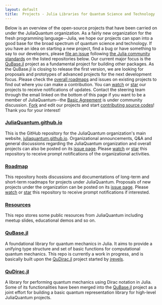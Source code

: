 ```yaml
---
layout: default
title:  Projects - Julia Libraries for Quantum Science and Technology
---
```


Below is an overview of the open-source projects that have been carried on under the JuliaQuantum organization.
As a fairly new organization for the fresh programming language--Julia,
we hope our projects can span into a good base for the broad spectrum of quantum science and technology.
If you have an idea on starting a new project, find a bug or have something to say to our developers,
please [file an issue](https://guides.github.com/features/issues/) following [the Julia community standards](http://julialang.org/community/standards/) on the listed repositories below.
Our current major focus is the [QuBase.jl](https://github.com/JuliaQuantum/QuBase.jl) project as a fundamental project for building other packages. As the QuBase.jl is closing to release the first version, we are looking for proposals and prototypes of advanced projects for the next development focus. Please check the [overall roadmaps](https://github.com/JuliaQuantum/Roadmap) and issues on existing projects to find out where you can make a contribution.
You can [watch](https://help.github.com/articles/watching-repositories/) or [star](https://github.com/blog/1204-notifications-stars) our projects to receive notifications of updates.
Contact the steering team through the email linked on the bottom of this page if you want to be a member of JuliaQuantum--the [Basic Agreement](https://github.com/JuliaQuantum/JuliaQuantum.github.io/issues/3) is under community discussion.
[Fork](https://help.github.com/articles/fork-a-repo/) and edit our projects and start [contributing source codes](https://github.com/JuliaLang/julia/blob/master/CONTRIBUTING.md)!
Thank you for your interest!

### [JuliaQuantum.github.io](https://github.com/JuliaQuantum/JuliaQuantum.github.io)

This is the GitHub repository for the JuliaQuantum organization's main website,
[juliaquantum.github.io](http://juliaquantum.github.io).
Organizational announcements, Q&A and general discussions regarding the JuliaQuantum organization and overall projects
can also be posted on its [issue page](https://github.com/JuliaQuantum/JuliaQuantum.github.io/issues).
Please [watch](https://help.github.com/articles/watching-repositories/) or [star](https://github.com/blog/1204-notifications-stars) this repository to receive prompt notifications of the organizational activities.


### [Roadmap](https://github.com/JuliaQuantum/Roadmap)

This repository hosts discussions and documentations of long-term and short-term roadmaps for projects
under JuliaQuantum.
Proposals of new projects under the organization can be posted on its [issue page](https://github.com/JuliaQuantum/Roadmap/issues).
Please [watch](https://help.github.com/articles/watching-repositories/) or [star](https://github.com/blog/1204-notifications-stars) this repository to receive prompt notifications if interested.

### [Resources](https://github.com/JuliaQuantum/Resources)

This repo stores some public resources from JuliaQuantum including meetup slides, educational demos and so on.


### [QuBase.jl](https://github.com/JuliaQuantum/QuBase.jl)

A foundational library for quantum mechanics in Julia.
It aims to provide a unifying type structure and set of basic functions for computational quantum mechanics.
This repo is currently a work in progress,
and is basically built upon the [QuDirac.jl](https://github.com/JuliaQuantum/QuDirac.jl) project
started by [jrevels](https://github.com/jrevels).

### [QuDirac.jl](https://github.com/JuliaQuantum/QuDirac.jl)

A library for performing quantum mechanics using Dirac notation in Julia.
Some of its functionalities have been merged into the [QuBase.jl](https://github.com/JuliaQuantum/QuBase.jl) project
as a joint effort for building a basic quantum representation library for high-level JuliaQuantum projects.

